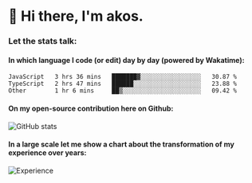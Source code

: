 # 👋 Hi there, I'm akos. 


### Let the stats talk:


#### In which language I code (or edit) day by day (powered by Wakatime): 

<!--START_SECTION:waka-->

```text
JavaScript   3 hrs 36 mins   ███████▓░░░░░░░░░░░░░░░░░   30.87 %
TypeScript   2 hrs 47 mins   ██████░░░░░░░░░░░░░░░░░░░   23.88 %
Other        1 hr 6 mins     ██▒░░░░░░░░░░░░░░░░░░░░░░   09.42 %
```

<!--END_SECTION:waka-->

#### On my open-source contribution here on Github:
 
![GitHub stats](https://github-readme-stats.vercel.app/api?username=akosbalasko)

#### In a large scale let me show a chart about the transformation of my experience over years:   

![Experience](https://cr-skills-chart-widget.azurewebsites.net/api/api?username=akosbalasko)
